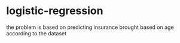 # logistic-regression
the problem is based on predicting insurance brought based on age according to the dataset
